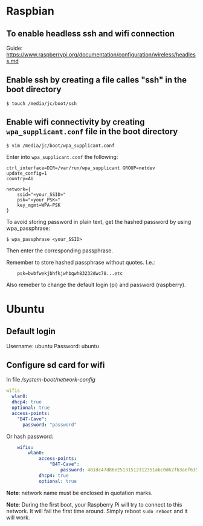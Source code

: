 # Raspbian

## To enable headless ssh and wifi connection
Guide: https://www.raspberrypi.org/documentation/configuration/wireless/headless.md

## Enable ssh by creating a file calles "ssh" in the boot directory
```shell
$ touch /media/jc/boot/ssh
```

## Enable wifi connectivity by creating `wpa_supplicant.conf` file in the boot directory
```shell
$ vim /media/jc/boot/wpa_supplicant.conf
```
Enter into `wpa_supplicant.conf` the following:

```shell
ctrl_interface=DIR=/var/run/wpa_supplicant GROUP=netdev
update_config=1
country=AU

network={
    ssid="«your_SSID»"
    psk="«your_PSK»"
    key_mgmt=WPA-PSK
}
```

To avoid storing password in plain text, get the hashed password by using wpa_passphrase:
```shell
$ wpa_passphrase <your_SSID>
```
Then enter the corresponding passphrase.

Remember to store hashed passphrase without quotes.  I.e.:
```shell
	psk=bwbfwekjbhfkjwhbqwh83232dwc78...etc
```

Also remeber to change the default login (pi) and password (raspberry).


# Ubuntu

## Default login
Username: ubuntu
Password: ubuntu

## Configure sd card for wifi
In file */system-boot/network-config*

```yaml
wifis
  wlan0:
  dhcp4: true
  optional: true
  access-points:
    "B4T-Cave":
      password: "password"
```
Or hash password:
```yaml
    wifis:
        wlan0:
            access-points:
                "B4T-Cave":
                    password: 481dc47d86e25131512312351abc0d62fb3aef639etc
            dhcp4: true
            optional: true
```

**Note**: network name must be enclosed in quotation marks.

**Note**: During the first boot, your Raspberry Pi will try to connect to this network. It will fail the first time around. Simply reboot ```sudo reboot``` and it will work.

